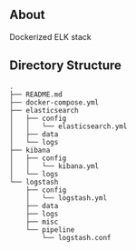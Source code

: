 ## About
Dockerized ELK stack

## Directory Structure
```
.
├── README.md
├── docker-compose.yml
├── elasticsearch
│   ├── config
│   │   └── elasticsearch.yml
│   ├── data
│   └── logs
├── kibana
│   ├── config
│   │   └── kibana.yml
│   └── logs
└── logstash
    ├── config
    │   └── logstash.yml
    ├── data
    ├── logs
    ├── misc
    └── pipeline
        └── logstash.conf
```
